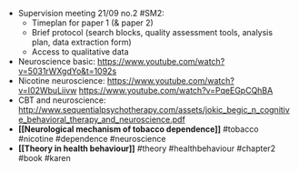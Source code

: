 - Supervision meeting 21/09 no.2 #SM2:
	- Timeplan for paper 1 (& paper 2)
	- Brief protocol (search blocks, quality assessment tools, analysis plan, data extraction form)
	- Access to qualitative data
- Neuroscience basic: https://www.youtube.com/watch?v=5031rWXgdYo&t=1092s
- Nicotine neuroscience: https://www.youtube.com/watch?v=I02WbuLiivw https://www.youtube.com/watch?v=PqeEGpCQhBA
- CBT and neuroscience: http://www.sequentialpsychotherapy.com/assets/jokic_begic_n_cognitive_behavioral_therapy_and_neuroscience.pdf
- **[[Neurological mechanism of tobacco dependence]]** #tobacco #nicotine #dependence #neuroscience
- **[[Theory in health behaviour]]** #theory #healthbehaviour #chapter2 #book #karen